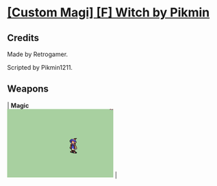 # [\[Custom Magi\] \[F\] Witch by Pikmin](./)
## Credits

Made by Retrogamer.

Scripted by Pikmin1211.

## Weapons

| <b>Magic</b><br/><img alt="Magic animation" src="./6.%20Magic/Magic.gif"/> |
